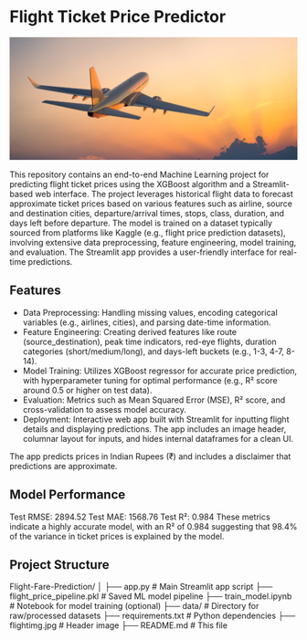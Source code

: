 # Flight Ticket Price Predictor

![Flight Predictor Logo](flightimg.jpg)

This repository contains an end-to-end Machine Learning project for predicting flight ticket prices using the XGBoost algorithm and a Streamlit-based web interface. The project leverages historical flight data to forecast approximate ticket prices based on various features such as airline, source and destination cities, departure/arrival times, stops, class, duration, and days left before departure.
The model is trained on a dataset typically sourced from platforms like Kaggle (e.g., flight price prediction datasets), involving extensive data preprocessing, feature engineering, model training, and evaluation. The Streamlit app provides a user-friendly interface for real-time predictions.

## Features

- Data Preprocessing: Handling missing values, encoding categorical variables (e.g., airlines, cities), and parsing date-time information.
- Feature Engineering: Creating derived features like route (source_destination), peak time indicators, red-eye flights, duration categories (short/medium/long), and days-left buckets (e.g., 1-3, 4-7, 8-14).
- Model Training: Utilizes XGBoost regressor for accurate price prediction, with hyperparameter tuning for optimal performance (e.g., R² score around 0.5 or higher on test data).
- Evaluation: Metrics such as Mean Squared Error (MSE), R² score, and cross-validation to assess model accuracy.
- Deployment: Interactive web app built with Streamlit for inputting flight details and displaying predictions. The app includes an image header, columnar layout for inputs, and hides internal dataframes for a clean UI.

The app predicts prices in Indian Rupees (₹) and includes a disclaimer that predictions are approximate.

## Model Performance

Test RMSE: 2894.52
Test MAE: 1568.76
Test R²: 0.984
These metrics indicate a highly accurate model, with an R² of 0.984 suggesting that 98.4% of the variance in ticket prices is explained by the model.

## Project Structure

Flight-Fare-Prediction/
│
├── app.py              # Main Streamlit app script
├── flight_price_pipeline.pkl  # Saved ML model pipeline
├── train_model.ipynb   # Notebook for model training (optional)
├── data/               # Directory for raw/processed datasets
├── requirements.txt    # Python dependencies
├── flightimg.jpg       # Header image
├── README.md           # This file
